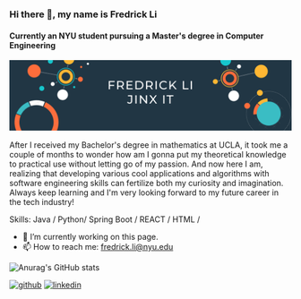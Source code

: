 ### Hi there 👋, my name is Fredrick Li
#### Currently an NYU student pursuing a Master's degree in Computer Engineering
![Currently an NYU student pursuing a Master's degree in Computer Engineering](https://github.com/Fredrick-Li/Fredrick-Li/blob/main/Fredrick_Banner.png)

After I received my Bachelor's degree in mathematics at UCLA, it took me a couple of months to wonder how am I gonna put my theoretical knowledge to practical use without letting go of my passion. And now here I am, realizing that developing various cool applications and algorithms with software engineering skills can fertilize both my curiosity and imagination. Always keep learning and I'm very looking forward to my future career in the tech industry!

Skills: Java / Python/ Spring Boot / REACT / HTML /

- 🔭 I’m currently working on this page. 
- 📫 How to reach me: fredrick.li@nyu.edu 


![Anurag's GitHub stats](https://github-readme-stats.vercel.app/api?username=Fredrick-Li&show_icons=true&theme=radical)

[<img src='https://cdn.jsdelivr.net/npm/simple-icons@3.0.1/icons/github.svg' alt='github' height='40'>](https://github.com/Fredrick-Li)  [<img src='https://cdn.jsdelivr.net/npm/simple-icons@3.0.1/icons/linkedin.svg' alt='linkedin' height='40'>](https://www.linkedin.com/in/fredrick-li/)  
